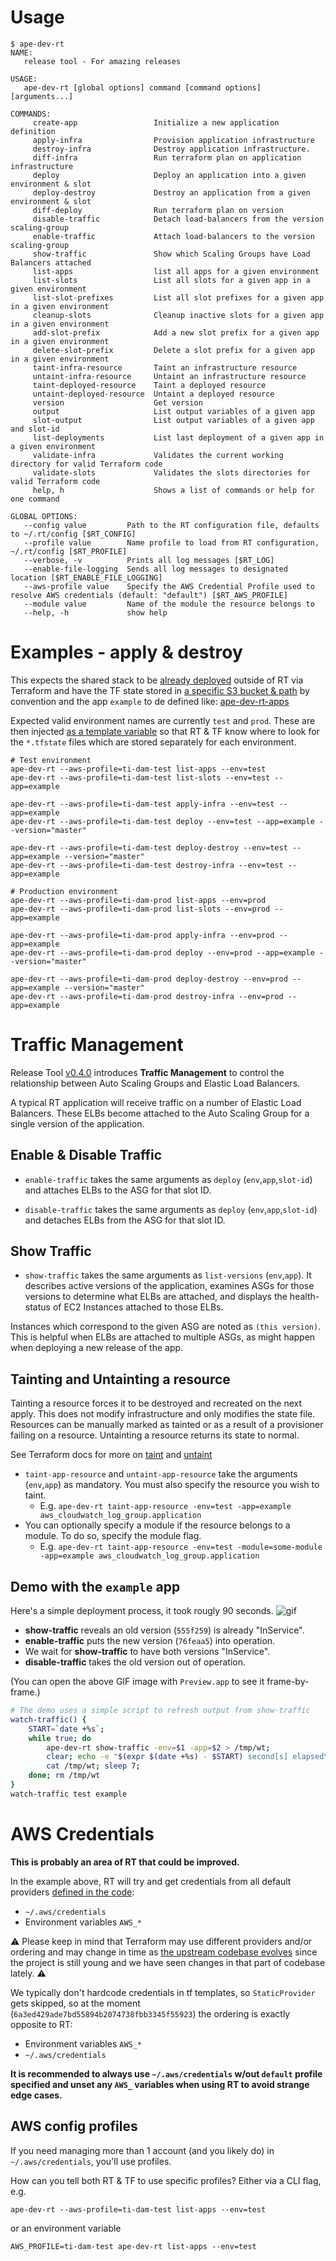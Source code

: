# Usage

```
$ ape-dev-rt
NAME:
   release tool - For amazing releases

USAGE:
   ape-dev-rt [global options] command [command options] [arguments...]

COMMANDS:
     create-app                 Initialize a new application definition
     apply-infra                Provision application infrastructure
     destroy-infra              Destroy application infrastructure.
     diff-infra                 Run terraform plan on application infrastructure
     deploy                     Deploy an application into a given environment & slot
     deploy-destroy             Destroy an application from a given environment & slot
     diff-deploy                Run terraform plan on version
     disable-traffic            Detach load-balancers from the version scaling-group
     enable-traffic             Attach load-balancers to the version scaling-group
     show-traffic               Show which Scaling Groups have Load Balancers attached
     list-apps                  list all apps for a given environment
     list-slots                 List all slots for a given app in a given environment
     list-slot-prefixes         List all slot prefixes for a given app in a given environment
     cleanup-slots              Cleanup inactive slots for a given app in a given environment
     add-slot-prefix            Add a new slot prefix for a given app in a given environment
     delete-slot-prefix         Delete a slot prefix for a given app in a given environment
     taint-infra-resource       Taint an infrastructure resource
     untaint-infra-resource     Untaint an infrastructure resource
     taint-deployed-resource    Taint a deployed resource
     untaint-deployed-resource  Untaint a deployed resource
     version                    Get version
     output                     List output variables of a given app
     slot-output                List output variables of a given app and slot-id
     list-deployments           List last deployment of a given app in a given environment
     validate-infra             Validates the current working directory for valid Terraform code
     validate-slots             Validates the slots directories for valid Terraform code
     help, h                    Shows a list of commands or help for one command

GLOBAL OPTIONS:
   --config value         Path to the RT configuration file, defaults to ~/.rt/config [$RT_CONFIG]
   --profile value        Name profile to load from RT configuration, ~/.rt/config [$RT_PROFILE]
   --verbose, -v          Prints all log messages [$RT_LOG]
   --enable-file-logging  Sends all log messages to designated location [$RT_ENABLE_FILE_LOGGING]
   --aws-profile value    Specify the AWS Credential Profile used to resolve AWS credentials (default: "default") [$RT_AWS_PROFILE]
   --module value         Name of the module the resource belongs to
   --help, -h             show help

```

# Examples - apply & destroy

This expects the shared stack to be [already deployed](https://github.com/TimeInc/ape-dev-terraform/tree/master/401279337454-timeinc-damproject-test) outside of RT via Terraform and have the TF state stored in [a specific S3 bucket & path](https://github.com/TimeInc/ape-dev-terraform/tree/master/401279337454-timeinc-damproject-test#how-to-setup-key) by convention and the app `example` to de defined like:  [ape-dev-rt-apps](https://github.com/TimeInc/ape-dev-rt-apps/tree/master/example)

Expected valid environment names are currently `test` and `prod`. These are then injected [as a template variable](https://github.com/TimeInc/ape-dev-rt-apps/blob/master/shared-services.tf#L5) so that RT & TF know where to look for the `*.tfstate` files which are stored separately for each environment.

```
# Test environment
ape-dev-rt --aws-profile=ti-dam-test list-apps --env=test
ape-dev-rt --aws-profile=ti-dam-test list-slots --env=test --app=example

ape-dev-rt --aws-profile=ti-dam-test apply-infra --env=test --app=example
ape-dev-rt --aws-profile=ti-dam-test deploy --env=test --app=example --version="master"

ape-dev-rt --aws-profile=ti-dam-test deploy-destroy --env=test --app=example --version="master"
ape-dev-rt --aws-profile=ti-dam-test destroy-infra --env=test --app=example
```
```
# Production environment
ape-dev-rt --aws-profile=ti-dam-prod list-apps --env=prod
ape-dev-rt --aws-profile=ti-dam-prod list-slots --env=prod --app=example

ape-dev-rt --aws-profile=ti-dam-prod apply-infra --env=prod --app=example
ape-dev-rt --aws-profile=ti-dam-prod deploy --env=prod --app=example --version="master"

ape-dev-rt --aws-profile=ti-dam-prod deploy-destroy --env=prod --app=example --version="master"
ape-dev-rt --aws-profile=ti-dam-prod destroy-infra --env=prod --app=example
```

# Traffic Management

Release Tool [v0.4.0](https://github.com/TimeInc/ape-dev-rt/blob/master/CHANGELOG.md#040-march-10th-2016) introduces __Traffic Management__ to control the relationship between Auto Scaling Groups and Elastic Load Balancers.

A typical RT application will receive traffic on a number of Elastic Load Balancers. These ELBs become attached to the Auto Scaling Group for a single version of the application.

## Enable & Disable Traffic

- `enable-traffic` takes the same arguments as `deploy` (`env`,`app`,`slot-id`) and attaches ELBs to the ASG for that slot ID.

- `disable-traffic` takes the same arguments as `deploy` (`env`,`app`,`slot-id`) and detaches ELBs from the ASG for that slot ID.

## Show Traffic

- `show-traffic` takes the same arguments as `list-versions` (`env`,`app`). It describes active versions of the application, examines ASGs for those versions to determine what ELBs are attached, and displays the health-status of EC2 Instances attached to those ELBs.

Instances which correspond to the given ASG are noted as `(this version)`. This is helpful when ELBs are attached to multiple ASGs, as might happen when deploying a new release of the app.

## Tainting and Untainting a resource

Tainting a resource forces it to be destroyed and recreated on the next apply.
This does not modify infrastructure and only modifies the state file.
Resources can be manually marked as tainted or as a result of a provisioner failing on a resource.
Untainting a resource returns its state to normal.

See Terraform docs for more on [taint](https://www.terraform.io/docs/commands/taint.html)
and [untaint](https://www.terraform.io/docs/commands/untaint.html)

- `taint-app-resource` and `untaint-app-resource` take the arguments (`env`,`app`) as mandatory. You must also specify the resource you wish to taint.
	- E.g. `ape-dev-rt taint-app-resource -env=test -app=example aws_cloudwatch_log_group.application`
- You can optionally specify a module if the resource belongs to a module. To do so, specify the module flag.
	- E.g. `ape-dev-rt taint-app-resource -env=test -module=some-module -app=example aws_cloudwatch_log_group.application`

## Demo with the `example` app

Here's a simple deployment process, it took rougly 90 seconds.
![gif](http://brohenry-public-bucket.s3.amazonaws.com/rt_traffic_20160308.gif)

- **show-traffic** reveals an old version (`555f259`) is already "InService".
- **enable-traffic** puts the new version (`76feaa5`) into operation.
- We wait for **show-traffic** to have both versions "InService".
- **disable-traffic** takes the old version out of operation.

(You can open the above GIF image with `Preview.app` to see it frame-by-frame.)

```sh
# The demo uses a simple script to refresh output from show-traffic
watch-traffic() {
	START=`date +%s`;
	while true; do
		ape-dev-rt show-traffic -env=$1 -app=$2 > /tmp/wt;
		clear; echo -e "$(expr $(date +%s) - $START) second[s] elapsed\n";
		cat /tmp/wt; sleep 7;
	done; rm /tmp/wt
}
watch-traffic test example
```

# AWS Credentials

**This is probably an area of RT that could be improved.**

In the example above, RT will try and get credentials from all default providers [defined in the code](https://github.com/TimeInc/ape-dev-rt/blob/master/aws/aws.go#L162-L168):

 - `~/.aws/credentials`
 - Environment variables `AWS_*`

:warning: Please keep in mind that Terraform may use different providers and/or ordering and may change in time as [the upstream codebase evolves](https://github.com/hashicorp/terraform/blob/master/builtin/providers/aws/config.go#L339-L348) since the project is still young and we have seen changes in that part of codebase lately. :warning:

We typically don't hardcode credentials in tf templates, so `StaticProvider` gets skipped, so at the moment (`6a3ed429ade7bd55894b2074738fbb3345f55923`) the ordering is exactly opposite to RT:

 - Environment variables `AWS_*`
 - `~/.aws/credentials`

**It is recommended to always use `~/.aws/credentials` w/out `default` profile specified and unset any `AWS_` variables when using RT to avoid strange edge cases.**

## AWS config profiles

If you need managing more than 1 account (and you likely do) in `~/.aws/credentials`, you'll use profiles.

How can you tell both RT & TF to use specific profiles? Either via a CLI flag, e.g.

```
ape-dev-rt --aws-profile=ti-dam-test list-apps --env=test
```

or an environment variable

```
AWS_PROFILE=ti-dam-test ape-dev-rt list-apps --env=test
```
